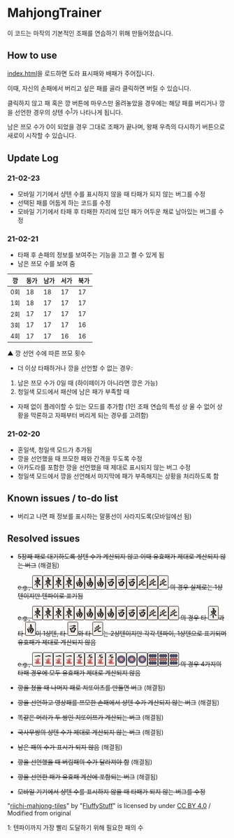 # MahjongTrainer

이 코드는 마작의 기본적인 조패를 연습하기 위해 만들어졌습니다.

## How to use

[index.html](index.html)을 로드하면 도라 표시패와 배패가 주어집니다.

이때, 자신의 손패에서 버리고 싶은 패를 골라 클릭하면 버릴 수 있습니다.

클릭하지 않고 패 혹은 깡 버튼에 마우스만 올려놓았을 경우에는 해당 패를 버리거나 깡을 선언한 경우의 샹텐 수<sup>[1](#footnote1)</sup>가 나타나게 됩니다.

남은 쯔모 수가 0이 되었을 경우 그대로 조패가 끝나며, 왕패 우측의 다시하기 버튼으로 새로이 시작할 수 있습니다.

## Update Log

### 21-02-23
* 모바일 기기에서 샹텐 수를 표시하지 않을 때 타패가 되지 않는 버그를 수정
* 선택된 패를 어둡게 하는 코드를 수정
* 모바일 기기에서 타패 후 타패한 자리에 있던 패가 어두운 채로 남아있는 버그를 수정

### 21-02-21
* 타패 후 손패의 정보를 보여주는 기능을 끄고 켤 수 있게 됨
* 남은 쯔모 수를 보여 줌

|깡|동가|남가|서가|북가|
|---|---|---|---|---|
|0회|18|18|17|17|
|1회|18|17|17|17|
|2회|17|17|17|17|
|3회|17|17|17|16|
|4회|17|17|16|16|

▲ 깡 선언 수에 따른 쯔모 횟수

* 더 이상 타패하거나 깡을 선언할 수 없는 경우:
1. 남은 쯔모 수가 0일 때 (하이떼이가 아니라면 깡은 가능)
2. 청일색 모드에서 패산에 남은 패가 부족할 때
* 자패 없이 플레이할 수 있는 모드를 추가함 (1인 조패 연습의 특성 상 울 수 없어 상황을 막론하고 자패부터 버리게 되는 경우를 고려함)

### 21-02-20
* 혼일색, 청일색 모드가 추가됨
* 깡을 선언했을 때 쯔모한 패와 간격을 두도록 수정
* 아카도라를 포함한 깡을 선언했을 때 제대로 표시되지 않는 버그 수정
* 청일색 모드에서 깡을 선언해서 마지막에 패가 부족해지는 상황을 처리하도록 함

## Known issues / to-do list

* 버리고 나면 패 정보를 표시하는 말풍선이 사라지도록(모바일에선 됨)

## Resolved issues

* ~~5장째 패로 대기하도록 샹텐 수가 계산되지 않고 이때 유효패가 제대로 계산되지 않는 버그~~ (해결됨)
  
  ~~e.g., <img src="/img/1z.png" width="24px" height="32px"><img src="/img/1z.png" width="24px" height="32px"><img src="/img/1z.png" width="24px" height="32px"><img src="/img/1z.png" width="24px" height="32px"><img src="/img/2z.png" width="24px" height="32px"><img src="/img/2z.png" width="24px" height="32px"><img src="/img/2z.png" width="24px" height="32px"><img src="/img/3z.png" width="24px" height="32px"><img src="/img/3z.png" width="24px" height="32px"><img src="/img/3z.png" width="24px" height="32px"><img src="/img/4z.png" width="24px" height="32px"><img src="/img/4z.png" width="24px" height="32px"><img src="/img/4z.png" width="24px" height="32px"> 의 경우 실제로는 1샹텐이지만 텐파이로 표기됨~~
  
  ~~e.g., <img src="/img/1z.png" width="24px" height="32px"><img src="/img/1z.png" width="24px" height="32px"><img src="/img/1z.png" width="24px" height="32px"><img src="/img/1z.png" width="24px" height="32px"><img src="/img/2z.png" width="24px" height="32px"><img src="/img/2z.png" width="24px" height="32px"><img src="/img/2z.png" width="24px" height="32px"><img src="/img/2z.png" width="24px" height="32px"><img src="/img/3z.png" width="24px" height="32px"><img src="/img/3z.png" width="24px" height="32px"><img src="/img/3z.png" width="24px" height="32px"><img src="/img/4z.png" width="24px" height="32px"><img src="/img/4z.png" width="24px" height="32px"><img src="/img/4z.png" width="24px" height="32px"> 의 경우 타 <img src="/img/1z.png" width="24px" height="32px">과 타 <img src="/img/2z.png" width="24px" height="32px">이 1샹텐, 타 <img src="/img/3z.png" width="24px" height="32px">와 타 <img src="/img/4z.png" width="24px" height="32px">는 2샹텐이지만 각각 텐파이, 1샹텐으로 표기되며 유효패가 제대로 계산되지 않음~~

  ~~e.g., <img src="/img/1m.png" width="24px" height="32px"><img src="/img/1m.png" width="24px" height="32px"><img src="/img/1m.png" width="24px" height="32px"><img src="/img/1m.png" width="24px" height="32px"><img src="/img/9m.png" width="24px" height="32px"><img src="/img/9m.png" width="24px" height="32px"><img src="/img/9m.png" width="24px" height="32px"><img src="/img/9m.png" width="24px" height="32px"><img src="/img/1p.png" width="24px" height="32px"><img src="/img/1p.png" width="24px" height="32px"><img src="/img/1p.png" width="24px" height="32px"><img src="/img/9p.png" width="24px" height="32px"><img src="/img/9p.png" width="24px" height="32px"><img src="/img/9p.png" width="24px" height="32px"> 의 경우 4가지의 타패 경우에 모두 유효패가 제대로 계산되지 않음~~

* ~~깡을 쳤을 때 나머지 패로 치또이츠를 만들면 버그~~ (해결됨)
* ~~깡을 선언하고 영상패를 쯔모한 손패에서 샹텐 수가 계산되지 않는 버그~~ (해결됨)
* ~~똑같은 머리가 두 쌍인 치또이쯔가 계산되는 버그~~ (해결됨)
* ~~국사무쌍의 샹텐 수가 제대로 계산되지 않는 버그~~ (해결됨)
* ~~남은 패의 수가 표시가 되지 않음~~ (해결됨)
* ~~깡을 선언했을 때 버림패의 수가 달라져야 함~~ (해결됨)
* ~~깡을 선언한 패가 유효패 계산에 포함되는 버그~~ (해결됨)
* ~~모바일 기기에서 샹텐 수를 표시하지 않을 때 타패가 되지 않는 버그를 수정~~

"[riichi-mahjong-tiles](https://github.com/FluffyStuff/riichi-mahjong-tiles)" by "[FluffyStuff](https://github.com/FluffyStuff)" is licensed by under [CC BY 4.0](https://creativecommons.org/licenses/by/4.0/) / Modified from original

<a name="footnote1">1</a>: 텐파이까지 가장 빨리 도달하기 위해 필요한 패의 수

